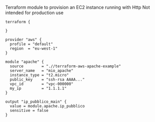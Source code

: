 Terraform module to provision an EC2 instance running with Http
Not intended for production use

```hcl
terraform {

}

provider "aws" {
  profile = "default"
  region  = "eu-west-1"
}

module "apache" {
  source        = ".//terraform-aws-apache-example"
  server_name   = "mio_apache"
  instance_type = "t2.micro"
  public_key    = "ssh-rsa AAAA..."
  vpc_id        = "vpc-000000"
  my_ip         = "1.1.1.1"
}

output "ip_pubblico_main" {
  value = module.apache.ip_pubblico
  sensitive = false
}
```